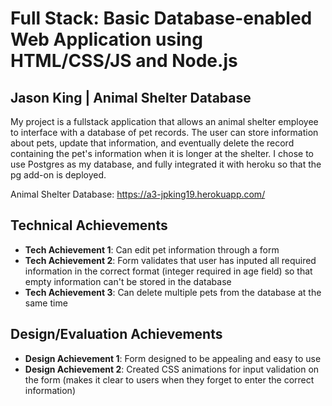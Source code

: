 Full Stack: Basic Database-enabled Web Application using HTML/CSS/JS and Node.js  
===

## Jason King | Animal Shelter Database
My project is a fullstack application that allows an animal shelter employee to interface with a database of pet records. The user can store information about pets, update that information, and eventually delete the record containing the pet's information when it is longer at the shelter. I chose to use Postgres as my database, and fully integrated it with heroku so that the pg add-on is deployed.

Animal Shelter Database: https://a3-jpking19.herokuapp.com/

## Technical Achievements
- **Tech Achievement 1**: Can edit pet information through a form
- **Tech Achievement 2**: Form validates that user has inputed all required information in the correct format (integer required in age field) so that empty information can't be stored in the database
- **Tech Achievement 3**: Can delete multiple pets from the database at the same time

## Design/Evaluation Achievements
- **Design Achievement 1**: Form designed to be appealing and easy to use
- **Design Achievement 2**: Created CSS animations for input validation on the form (makes it clear to users when they forget to enter the correct information)
